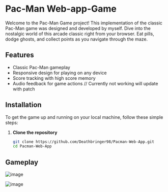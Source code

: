 # Pac-Man Web-app-Game

Welcome to the Pac-Man Game project! This implementation of the classic Pac-Man game was designed and developed by myself. Dive into the nostalgic world of this arcade classic right from your browser. Eat pills, dodge ghosts, and collect points as you navigate through the maze.

## Features

- Classic Pac-Man gameplay
- Responsive design for playing on any device
- Score tracking with high score memory
- Audio feedback for game actions // Currently not working will update with patch

## Installation

To get the game up and running on your local machine, follow these simple steps:

1. **Clone the repository**

   ```bash
   git clone https://github.com/Deathbringer98/Pacman-Web-App.git
   cd Pacman-Web-App
## Gameplay

![image](https://github.com/Deathbringer98/Pacman-Web-App/assets/73149745/25f1a32e-f30b-4b1d-a398-a006e7ca6007)

![image](https://github.com/Deathbringer98/Pacman-Web-App/assets/73149745/f34efc7c-c27a-46b7-a54e-e1d09a416fad)

